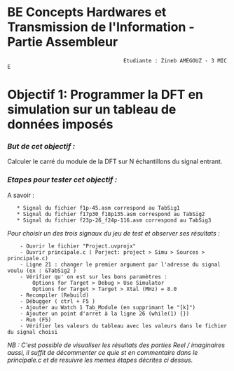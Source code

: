 # BE Concepts Hardwares et Transmission de l'Information - Partie Assembleur 
	                                     Etudiante : Zineb AMEGOUZ - 3 MIC E
     
# Objectif 1: Programmer la DFT en simulation sur un tableau de données imposés 
### *But de cet objectif :*  
Calculer le carré du module de la DFT sur N échantillons du signal entrant.
	
### *Etapes pour tester cet objectif :* 
 A savoir : 
 ```
	* Signal du fichier f1p-45.asm correspond au TabSig1 
	* Signal du fichier f17p30_f18p135.asm correspond au TabSig2 
	* Signal du fichier f23p-26_f24p-116.asm correspond au TabSig3
```	
*Pour choisir un des trois signaux du jeu de test et observer ses résultats :*
```
	- Ouvrir le fichier "Project.uvprojx" 
	- Ouvrir principale.c ( Porject: project > Simu > Sources > principale.c) 
	- Ligne 21 : changer le premier argument par l'adresse du signal voulu (ex : &TabSig2 ) 
	- Vérifier qu' on est sur les bons paramètres :  
		Options for Target > Debug > Use Simulator 
		Options for Target > Target > Xtal (MHz) = 8.0 
	- Recompiler (Rebuild) 
	- Débugger ( ctrl + F5 ) 
	- Ajouter au Watch 1 Tab_Module (en supprimant le "[k]") 
	- Ajouter un point d'arret à la ligne 26 (while(1) {}) 
	- Run (F5) 
	- Vérifier les valeurs du tableau avec les valeurs dans le fichier du signal choisi
```	
*NB : C'est possible de visualiser les résultats des parties Reel / imaginaires aussi, il suffit de décommenter ce quie st en commentaire dans le principale.c et de resuivre les memes étapes décrites ci dessus.* 
